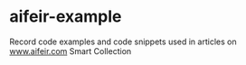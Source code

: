 # aifeir-example
Record code examples and code snippets used in articles on www.aifeir.com Smart Collection

